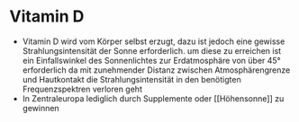 # Vitamin D
- Vitamin D wird vom Körper selbst erzugt, dazu ist jedoch eine gewisse Strahlungsintensität der Sonne erforderlich. um diese zu erreichen ist ein Einfallswinkel des Sonnenlichtes zur Erdatmosphäre von über 45° erforderlich da mit zunehmender Distanz zwischen Atmosphärengrenze und Hautkontakt die Strahlungsintensität in den benötigten Frequenzspektren verloren geht
- In Zentraleuropa lediglich durch Supplemente oder [[Höhensonne]] zu gewinnen